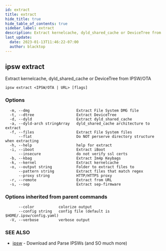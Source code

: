 ```yaml
---
id: extract
title: extract
hide_title: true
hide_table_of_contents: true
sidebar_label: extract
description: Extract kernelcache, dyld_shared_cache or DeviceTree from IPSW/OTA
last_update:
  date: 2023-01-13T11:46:22-07:00
  author: blacktop
---
```

## ipsw extract

Extract kernelcache, dyld_shared_cache or DeviceTree from IPSW/OTA

```
ipsw extract <IPSW/OTA | URL> [flags]
```

### Options

```
  -m, --dmg                     Extract File System DMG file
  -t, --dtree                   Extract DeviceTree
  -d, --dyld                    Extract dyld_shared_cache
  -a, --dyld-arch stringArray   dyld_shared_cache architecture to extract
  -f, --files                   Extract File System files
      --flat                    Do NOT perserve directory structure when extracting
  -h, --help                    help for extract
  -i, --iboot                   Extract iBoot
      --insecure                do not verify ssl certs
  -b, --kbag                    Extract Im4p Keybags
  -k, --kernel                  Extract kernelcache
  -o, --output string           Folder to extract files to
      --pattern string          Extract files that match regex
      --proxy string            HTTP/HTTPS proxy
  -r, --remote                  Extract from URL
  -s, --sep                     Extract sep-firmware
```

### Options inherited from parent commands

```
      --color           colorize output
      --config string   config file (default is $HOME/.ipsw/config.yaml)
  -V, --verbose         verbose output
```

### SEE ALSO

* [ipsw](/docs/cli/ipsw)	 - Download and Parse IPSWs (and SO much more)

